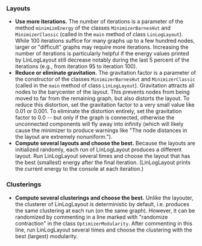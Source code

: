 ### Layouts ###

  * **Use more iterations.** The number of iterations is a parameter of the method `minimizeEnergy` of the classes `MinimizerBarnesHut` and `MinimizerClassic` (called in the `main` method of class `LinLogLayout`). While 100 iterations suffice for many graphs up to a few hundred nodes, larger or "difficult" graphs may require more iterations. Increasing the number of iterations is particularly helpful if the energy values printed by LinLogLayout still decrease notably during the last 5 percent of the iterations (e.g., from iteration 95 to iteration 100).
  * **Reduce or eliminate gravitation.** The gravitation factor is a parameter of the constructor of the classes `MinimizerBarnesHut` and `MinimizerClassic` (called in the `main` method of class `LinLogLayout`). Gravitation attracts all nodes to the barycenter of the layout. This prevents nodes from being moved to far from the remaining graph, but also distorts the layout. To reduce this distortion, set the gravitation factor to a very small value like 0.01 or 0.001. To eliminate the distortion entirely, set the gravitation factor to 0.0 -- but only if the graph is connected, otherwise the unconnected components will fly away into infinity (which will likely cause the minimizer to produce warnings like "The node distances in the layout are extremely nonuniform.").
  * **Compute several layouts and choose the best.** Because the layouts are initialized randomly, each run of LinLogLayout produces a different layout. Run LinLogLayout several times and choose the layout that has the best (smallest) energy after the final iteration. (LinLogLayout prints the current energy to the console at each iteration.)

### Clusterings ###

  * **Compute several clusterings and choose the best.** Unlike the layouter, the clusterer of LinLogLayout is deterministic by default, i.e. produces the same clustering at each run (on the same graph).  However, it can be randomized by commenting in a line marked with "randomize contraction" in the class `OptimizerModularity`.  After commenting in this line, run LinLogLayout several times and choose the clustering with the best (largest) modularity.